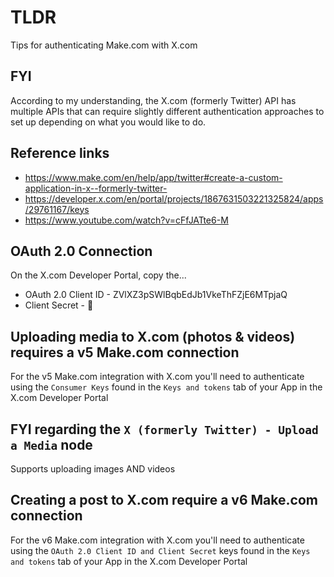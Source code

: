 # TLDR

Tips for authenticating Make.com with X.com

## FYI

According to my understanding, the X.com (formerly Twitter) API has multiple APIs that can require slightly different authentication approaches to set up depending on what you would like to do.

## Reference links

- https://www.make.com/en/help/app/twitter#create-a-custom-application-in-x--formerly-twitter- 
- https://developer.x.com/en/portal/projects/1867631503221325824/apps/29761167/keys
- https://www.youtube.com/watch?v=cFfJATte6-M


## OAuth 2.0 Connection

On the X.com Developer Portal, copy the...

- OAuth 2.0 Client ID - ZVlXZ3pSWlBqbEdJb1VkeThFZjE6MTpjaQ
- Client Secret - 🤫

## Uploading media to X.com (photos & videos) requires a v5 Make.com connection

For the v5 Make.com integration with X.com you'll need to authenticate using the `Consumer Keys` found in the
`Keys and tokens` tab of your App in the X.com Developer Portal

## FYI regarding the `X (formerly Twitter) - Upload a Media` node

Supports uploading images AND videos

## Creating a post to X.com require a v6 Make.com connection

For the v6 Make.com integration with X.com you'll need to authenticate using the `OAuth 2.0 Client ID and Client Secret`
keys found in the `Keys and tokens` tab of your App in the X.com Developer Portal

